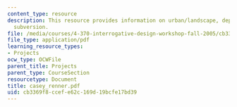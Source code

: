 ```yaml
---
content_type: resource
description: This resource provides information on urban/landscape, deployment, precedent,
  subversion.
file: /media/courses/4-370-interrogative-design-workshop-fall-2005/cb3369f8ccefe62c169d19bcfe17bd39_casey_renner.pdf
file_type: application/pdf
learning_resource_types:
- Projects
ocw_type: OCWFile
parent_title: Projects
parent_type: CourseSection
resourcetype: Document
title: casey_renner.pdf
uid: cb3369f8-ccef-e62c-169d-19bcfe17bd39
---
```

